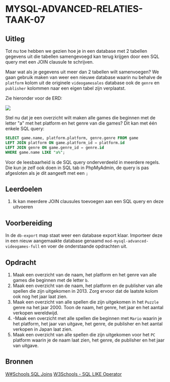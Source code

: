 # MYSQL-ADVANCED-RELATIES-TAAK-07

## Uitleg

Tot nu toe hebben we gezien hoe je in een database met 2 tabellen gegevens uit die tabellen samengevoegd kan terug krijgen door een SQL query met een JOIN clausule te schrijven.

Maar wat als je gegevens uit meer dan 2 tabellen wilt samenvoegen? We gaan gebruik maken van weer een nieuwe database waarin nu behalve de `platform` kolom uit de originele `videogamesales` database ook de `genre` en `publisher` kolommen naar een eigen tabel zijn verplaatst.

Zie hieronder voor de ERD:

![](img/videogames-4tables-erd.jpg)

Stel nu dat je een overzicht wilt maken alle games die beginnen met de letter "a" met het platform en het genre van die games? Dit kan met één enkele SQL query:
```sql
SELECT game.name, platform.platform, genre.genre FROM game
LEFT JOIN platform ON game.platform_id = platform.id
LEFT JOIN genre ON game.genre_id = genre.id
WHERE game.name LIKE "a%";
```
Voor de leesbaarheid is de SQL query onderverdeeld in meerdere regels. Die kun je zelf ook doen in SQL tab in PhpMyAdmin, de query is pas afgesloten als je dit aangeeft met een `;`


## Leerdoelen

1. Ik kan meerdere JOIN clausules toevoegen aan een SQL query en deze uitvoeren

## Voorbereiding

In de `db-export` map staat weer een database export klaar. Importeer deze in een nieuw aangemaakte database genaamd `mod-mysql-advanced-videogames-full` en voer de onderstaande opdrachten uit.

## Opdracht

1. Maak een overzicht van de naam, het platform en het genre van alle games die beginnen met de letter `b`.
2. Maak een overzicht van de naam, het platform en de publisher van alle spellen die zijn uitgekomen in 2013. Zorg ervoor dat de laatste kolom ook nog het jaar laat zien.
3. Maak een overzicht van alle spellen die zijn uitgekomen in het `Puzzle` genre na het jaar 2000. Toon de naam, het genre, het jaar en het aantal verkopen wereldwijd.
4. -Maak een overzicht met alle spellen die beginnen met `Mario` waarin je het platform, het jaar van uitgave, het genre, de publisher en het aantal verkopen in Japan laat zien.
5. Maak een overzicht van alle spellen die zijn uitgekomen voor het `PC` platform waarin je de naam laat zien, het genre, de publisher en het jaar van uitgave.

## Bronnen
[W#Schools SQL Joins](https://www.w3schools.com/sql/sql_join.asp)
[W3Schools - SQL LIKE Operator](https://www.w3schools.com/SQL/sql_like.asp)